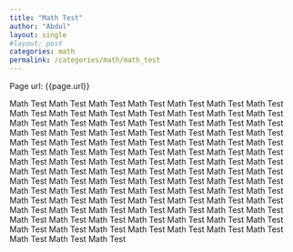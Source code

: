 ```yaml
---
title: "Math Test"
author: "Abdul"
layout: single
#layout: post
categories: math
permalink: /categories/math/math_test
---
```


Page url:
{{page.url}}


Math Test
Math Test
Math Test
Math Test
Math Test
Math Test
Math Test
Math Test
Math Test
Math Test
Math Test
Math Test
Math Test
Math Test
Math Test
Math Test
Math Test
Math Test
Math Test
Math Test
Math Test
Math Test
Math Test
Math Test
Math Test
Math Test
Math Test
Math Test
Math Test
Math Test
Math Test
Math Test
Math Test
Math Test
Math Test
Math Test
Math Test
Math Test
Math Test
Math Test
Math Test
Math Test
Math Test
Math Test
Math Test
Math Test
Math Test
Math Test
Math Test
Math Test
Math Test
Math Test
Math Test
Math Test
Math Test
Math Test
Math Test
Math Test
Math Test
Math Test
Math Test
Math Test
Math Test
Math Test
Math Test
Math Test
Math Test
Math Test
Math Test
Math Test
Math Test
Math Test
Math Test
Math Test
Math Test
Math Test
Math Test
Math Test
Math Test
Math Test
Math Test
Math Test
Math Test
Math Test
Math Test
Math Test
Math Test
Math Test
Math Test
Math Test
Math Test
Math Test
Math Test
Math Test
Math Test
Math Test
Math Test
Math Test
Math Test
Math Test
Math Test
